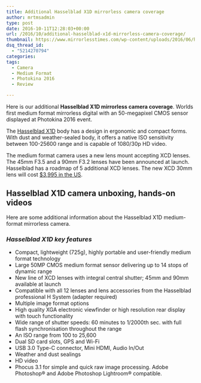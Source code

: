 ```yaml
---
title: Additional Hasselblad X1D mirrorless camera coverage
author: mrtmsadmin
type: post
date: 2016-10-11T12:28:03+00:00
url: /2016/10/additional-hasselblad-x1d-mirrorless-camera-coverage/
thumbnail: https://www.mirrorlesstimes.com/wp-content/uploads/2016/06/hasselblad-x1d-front-rear.jpg
dsq_thread_id:
  - "5214270794"
categories:
tags:
  - Camera
  - Medium Format
  - Photokina 2016
  - Review

---
```

Here is our additional **Hasselblad X1D mirrorless camera coverage**. Worlds first medium format mirrorless digital with an 50-megapixel CMOS sensor displayed at Photokina 2016 event.

The [Hasselblad X1D][1] body has a design in ergonomic and compact forms. With dust and weather-sealed body, it offers a native ISO sensitivity between 100-25600 range and is capable of 1080/30p HD video.

The medium format camera uses a new lens mount accepting XCD lenses. The 45mm F3.5 and a 90mm F3.2 lenses have been announced at launch. Hasselblad has a roadmap of 5 additional XCD lenses. The new XCD 30mm lens will cost <a href="https://www.bhphotovideo.com/c/search?Ntt=hasselblad+30mm+XCD+lens&N=0&InitialSearch=yes&sts=ma&typedValue=&Top+Nav-Search=&BI=20175&KBID=14249" target="_blank" rel="nofollow">$3,995 in the US</a>.<!--more-->

## Hasselblad X1D camera unboxing, hands-on videos

Here are some additional information about the Hasselblad X1D medium-format mirrorless camera.











### _Hasselblad X1D key features_

  * Compact, lightweight (725g), highly portable and user-friendly medium format technology
  * Large 50MP CMOS medium format sensor delivering up to 14 stops of dynamic range
  * New line of XCD lenses with integral central shutter; 45mm and 90mm available at launch
  * Compatible with all 12 lenses and lens accessories from the Hasselblad professional H System (adapter required)
  * Multiple image format options
  * High quality XGA electronic viewfinder or high resolution rear display with touch functionality
  * Wide range of shutter speeds: 60 minutes to 1/2000th sec. with full flash synchronisation throughout the range
  * An ISO range from 100 to 25,600
  * Dual SD card slots, GPS and Wi-Fi
  * USB 3.0 Type-C connector, Mini HDMI, Audio In/Out
  * Weather and dust sealings
  * HD video
  * Phocus 3.1 for simple and quick raw image processing. Adobe Photoshop® and Adobe Photoshop Lightroom® compatible.

 [1]: https://www.mirrorlesstimes.com/2016/06/hasselblad-x1d/